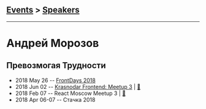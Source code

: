 ## [Events](../README.md) > [Speakers](../speakers.md)
---

# Андрей Морозов

## Превозмогая Трудности
- 2018 May 26 -- [FrontDays 2018](https://www.youtube.com/watch?v=-wwfsh7VJa4)    
- 2018 Jun 02 -- [Krasnodar Frontend: Meetup 3](https://youtu.be/Lvuv4SlTDXo)  | [:notebook:](https://docviewer.yandex.ru/view/0/?*=bYFWbzTQCncIKCRNLkuIT1tnnBF7InVybCI6InlhLWRpc2stcHVibGljOi8vUG9ha3c3enR5WVFvTHQ0RlpINHBkeU9TZ0hOeW9ncmU5SzIvMFpaNnd2c29FaEFGTUZBMlUvV2M4Z2swckdkTXEvSjZicG1SeU9Kb25UM1ZvWG5EYWc9PSIsInRpdGxlIjoiMS4g0JDQvdC00YDQtdC4zIYg0JzQvtGA0L7Qt9C%2B0LIgLSDQn9GA0LXQstC%2B0LfQvNC%2B0LPQsNGPINCi0YDRg9C00L3QvtGB0YLQuC5wZGYiLCJ1aWQiOiIwIiwieXUiOiI0NDcyMDU0MzgxNTMxMjE1NjU0Iiwibm9pZnJhbWUiOmZhbHNlLCJ0cyI6MTUzMTIxNTc4MTk2M30%3D)  
- 2018 Feb 07 -- React Moscow Meetup 3  | [:notebook:](https://yadi.sk/i/KfkYsLUm3SDPyc)  
- 2018 Apr 06-07 -- Стачка 2018    
